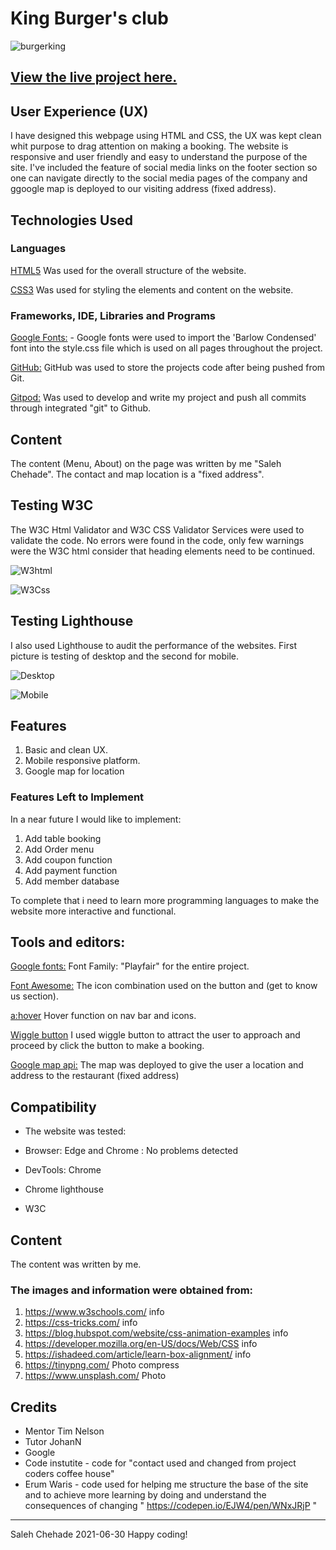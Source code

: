 #                                King Burger's club

![burgerking](assets/img/readme-img/responsive.png)


## [View the live project here.](https://saleh88hbg.github.io/KingBurgerClub-MS1/)


## User Experience (UX)

I have designed this webpage using HTML and CSS, the UX was kept clean whit purpose to drag attention on making a booking.
The website is responsive and user friendly and easy to understand the purpose of the site.
I've included the feature of social media links on the footer section so one can navigate directly to the social media pages of the company 
and ggoogle map is deployed to our visiting address (fixed address).

## Technologies Used

### Languages

[HTML5](https://en.wikipedia.org/wiki/HTML5)
Was used for the overall structure of the website.

[CSS3](https://en.wikipedia.org/wiki/Cascading_Style_Sheets)
Was used for styling the elements and content on the website.

### Frameworks, IDE, Libraries and Programs

[Google Fonts:](https://fonts.google.com/) - 
Google fonts were used to import the 'Barlow Condensed' font into the style.css file which is used on all pages throughout the project.

[GitHub:](https://github.com/)
GitHub was used to store the projects code after being pushed from Git.

[Gitpod:](https://www.gitpod.io/)
Was used to develop and write my project and push all commits through integrated "git" to Github.

## Content

The content (Menu, About) on the page was written by me "Saleh Chehade".
The contact and map location is a "fixed address".

## Testing W3C

The W3C Html Validator and W3C CSS Validator Services were used to validate the code. 
No errors were found in the code, only few warnings were the W3C html consider that heading elements need to be continued. 


![W3html](assets/img/readme-img/w3htmlcheck.png)

![W3Css](assets/img/readme-img/w3c_css_check.png)

## Testing Lighthouse

I also used Lighthouse to audit the performance of the websites. First picture is testing of desktop and the second for mobile.

![Desktop](assets/img/readme-img/lighthouse_desktop.png)

![Mobile](assets/img/readme-img/lighthouse_mobile.png)

## Features

1. Basic and clean UX.
2. Mobile responsive platform.
3. Google map for location


### Features Left to Implement

In a near future I would like to implement:

1. Add table booking
2. Add Order menu
3. Add coupon function
4. Add payment function
5. Add member database

To complete that i need to learn more programming languages to make the website more interactive and functional.

## Tools and editors:

[Google fonts:](https://fonts.google.com/)
Font Family: "Playfair" for the entire project.

[Font Awesome:](https://fontawesome.com/)
The icon combination used on the button and (get to know us section).

[a:hover](https://www.w3schools.com/cssref/sel_hover.asp)
Hover function on nav bar and icons. 

[Wiggle button](https://codepen.io/donovanh/pen/KwEQdQ)
I used wiggle button to attract the user to approach and proceed by click the button to make a booking.

[Google map api:](https://developers.google.com/maps/documentation/javascript/adding-a-google-map)
The map was deployed to give the user a location and address to the restaurant (fixed address)

## Compatibility

* The website was tested: 

* Browser: Edge and Chrome : No problems detected
* DevTools: Chrome
* Chrome lighthouse
* W3C

## Content

The content was written by me.

### The images and information were obtained from:

1. https://www.w3schools.com/ info
2. https://css-tricks.com/ info
3. https://blog.hubspot.com/website/css-animation-examples info
4. https://developer.mozilla.org/en-US/docs/Web/CSS info
5. https://ishadeed.com/article/learn-box-alignment/ info
6. https://tinypng.com/ Photo compress
7. https://www.unsplash.com/ Photo

## Credits

* Mentor Tim Nelson
* Tutor JohanN
* Google
* Code instutite - code for "contact used and changed from project coders coffee house"
* Erum Waris - code used for helping me structure the base of the site and to achieve more learning by doing and understand the consequences of changing " https://codepen.io/EJW4/pen/WNxJRjP "
---

Saleh Chehade 2021-06-30 Happy coding!
